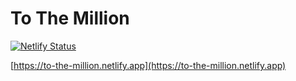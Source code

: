 # To The Million
[![Netlify Status](https://api.netlify.com/api/v1/badges/c0aec85f-df55-46ce-a226-9587002ff0c6/deploy-status)](https://app.netlify.com/sites/to-the-million/deploys)


[https://to-the-million.netlify.app](https://to-the-million.netlify.app)

